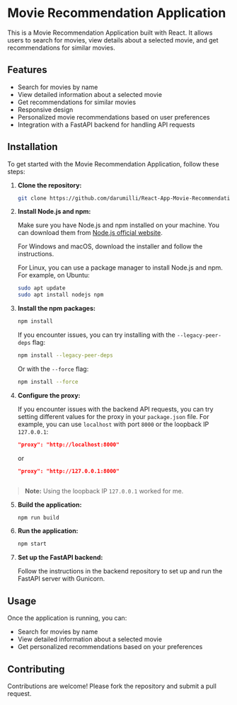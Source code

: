 # Movie Recommendation Application

This is a Movie Recommendation Application built with React. It allows users to search for movies, view details about a selected movie, and get recommendations for similar movies.

## Features

- Search for movies by name
- View detailed information about a selected movie
- Get recommendations for similar movies
- Responsive design
- Personalized movie recommendations based on user preferences
- Integration with a FastAPI backend for handling API requests

## Installation

To get started with the Movie Recommendation Application, follow these steps:

1. **Clone the repository:**

    ```sh
    git clone https://github.com/darumilli/React-App-Movie-Recommendation.git
    ```

2. **Install Node.js and npm:**

     Make sure you have Node.js and npm installed on your machine. You can download them from [Node.js official website](https://nodejs.org/).

     For Windows and macOS, download the installer and follow the instructions.

     For Linux, you can use a package manager to install Node.js and npm. For example, on Ubuntu:

     ```sh
     sudo apt update
     sudo apt install nodejs npm
     ```

3. **Install the npm packages:**

     ```sh
     npm install
     ```

     If you encounter issues, you can try installing with the `--legacy-peer-deps` flag:

     ```sh
     npm install --legacy-peer-deps
     ```

     Or with the `--force` flag:

     ```sh
     npm install --force
    ```

4. **Configure the proxy:**

    If you encounter issues with the backend API requests, you can try setting different values for the proxy in your `package.json` file. For example, you can use `localhost` with port `8000` or the loopback IP `127.0.0.1`:

    ```json
    "proxy": "http://localhost:8000"
    ```

    or

    ```json
    "proxy": "http://127.0.0.1:8000"
    ```

    ```
> **Note:** Using the loopback IP `127.0.0.1` worked for me.

5. **Build the application:**

    ```sh
    npm run build
    ```

6. **Run the application:**

    ```sh
    npm start
    ```

7. **Set up the FastAPI backend:**

    Follow the instructions in the backend repository to set up and run the FastAPI server with Gunicorn.

## Usage

Once the application is running, you can:

- Search for movies by name
- View detailed information about a selected movie
- Get personalized recommendations based on your preferences

## Contributing

Contributions are welcome! Please fork the repository and submit a pull request.
